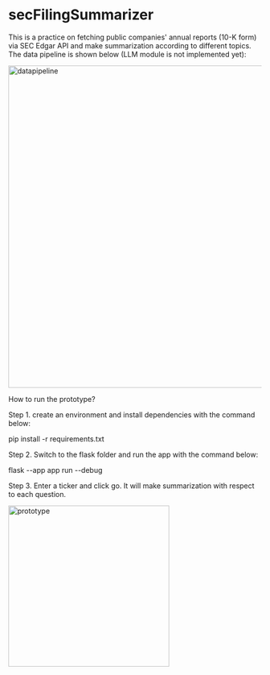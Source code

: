 # secFilingSummarizer

This is a practice on fetching public companies' annual reports (10-K form) via SEC Edgar API and make summarization according to different topics. 
The data pipeline is shown below (LLM module is not implemented yet):

<img width="640" alt="datapipeline" src="https://github.com/zhen-qian101/secFilingSummarizer/assets/90771509/a0fddb4b-bd90-472d-9fc9-18babba02a09">


How to run the prototype?

Step 1. create an environment and install dependencies with the command below:

pip install -r requirements.txt

Step 2. Switch to the flask folder and run the app with the command below:

flask --app app run --debug

Step 3. Enter a ticker and click go. It will make summarization with respect to each question.

<img width="320" alt="prototype" src="https://github.com/zhen-qian101/secFilingSummarizer/assets/90771509/921703a6-f702-4e06-8986-3016793c3682">

